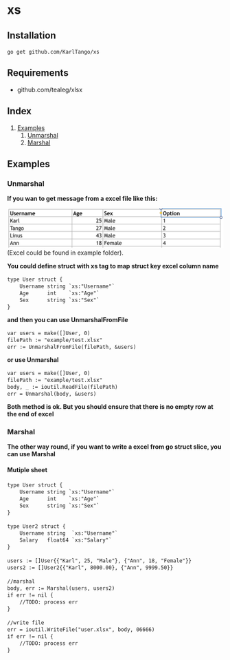xs
=================

Installation
------------

    go get github.com/KarlTango/xs

Requirements
-------------

* github.com/tealeg/xlsx

Index
------

1. [Examples](#examples)
	1. [Unmarshal](#examples_unmarshal)
   	2. [Marshal](#examples_marshal)

Examples <a name="examples"></a>
--------

### Unmarshal <a name="examples_unmarshal"></a>
**If you wan to get message from a excel file like this:**

![Excel file](example/excel.png "Excel")
(Excel could be found in example folder).

**You could define struct with xs tag to map struct key excel column name**
```golang
type User struct {
	Username string `xs:"Username"`
	Age      int    `xs:"Age"`
	Sex      string `xs:"Sex"`
}
```

**and then you can use UnmarshalFromFile**
```golang
var users = make([]User, 0)
filePath := "example/test.xlsx"
err := UnmarshalFromFile(filePath, &users)
```
**or use Unmarshal**
```golang
var users = make([]User, 0)
filePath := "example/test.xlsx"
body, _ := ioutil.ReadFile(filePath)
err = Unmarshal(body, &users)
```
**Both method is ok. But you should ensure that there is no empty row at the end of excel**


### Marshal <a name="examples_marshal"></a>
**The other way round, if you want to write a excel from go struct slice, you can use Marshal**
#### Mutiple sheet
```golang
type User struct {
	Username string `xs:"Username"`
	Age      int    `xs:"Age"`
	Sex      string `xs:"Sex"`
}

type User2 struct {
	Username string  `xs:"Username"`
	Salary   float64 `xs:"Salary"`
}

users := []User{{"Karl", 25, "Male"}, {"Ann", 18, "Female"}}
users2 := []User2{{"Karl", 8000.00}, {"Ann", 9999.50}}

//marshal
body, err := Marshal(users, users2)
if err != nil {
    //TODO: process err
}

//write file
err = ioutil.WriteFile("user.xlsx", body, 06666)
if err != nil {
    //TODO: process err
}
```

